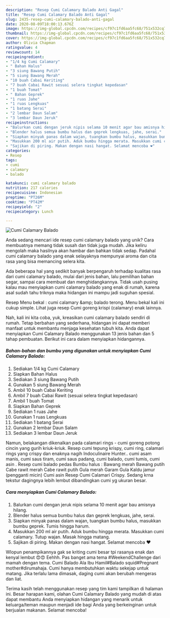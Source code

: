 ```yaml
---
description: "Resep Cumi Calamary Balado Anti Gagal"
title: "Resep Cumi Calamary Balado Anti Gagal"
slug: 2435-resep-cumi-calamary-balado-anti-gagal
date: 2020-08-09T18:00:13.676Z
image: https://img-global.cpcdn.com/recipes/cf97c1fd6aa5fc68/751x532cq70/cumi-calamary-balado-foto-resep-utama.jpg
thumbnail: https://img-global.cpcdn.com/recipes/cf97c1fd6aa5fc68/751x532cq70/cumi-calamary-balado-foto-resep-utama.jpg
cover: https://img-global.cpcdn.com/recipes/cf97c1fd6aa5fc68/751x532cq70/cumi-calamary-balado-foto-resep-utama.jpg
author: Olivia Chapman
ratingvalue: 4
reviewcount: 14
recipeingredient:
- "1/4 kg Cumi Calamary"
- " Bahan Halus"
- "3 siung Bawang Putih"
- "5 siung Bawang Merah"
- "10 buah Cabai Keriting"
- "7 buah Cabai Rawit sesuai selera tingkat kepedasan"
- "1 buah Tomat"
- " Bahan Geprek"
- "1 ruas Jahe"
- "1 ruas Lengkuas"
- "1 batang Serai"
- "2 lembar Daun Salam"
- "3 lembar Daun Jeruk"
recipeinstructions:
- "Balurkan cumi dengan jeruk nipis selama 10 menit agar bau amisnya hilang."
- "Blender halus semua bumbu halus dan geprek lengkuas, jahe, serai."
- "Siapkan minyak panas dalam wajan, tuangkan bumbu halus, masukkan bumbu geprek. Tumis hingga harum."
- "Masukkan 200 ml air putih. Aduk bumbu hingga merata. Masukkan cumi calamary. Tutup wajan. Masak hingga matang."
- "Sajikan di piring. Makan dengan nasi hangat. Selamat mencoba ❤️"
categories:
- Resep
tags:
- cumi
- calamary
- balado

katakunci: cumi calamary balado 
nutrition: 217 calories
recipecuisine: Indonesian
preptime: "PT26M"
cooktime: "PT42M"
recipeyield: "2"
recipecategory: Lunch

---
```



![Cumi Calamary Balado](https://img-global.cpcdn.com/recipes/cf97c1fd6aa5fc68/751x532cq70/cumi-calamary-balado-foto-resep-utama.jpg)

Anda sedang mencari ide resep cumi calamary balado yang unik? Cara membuatnya memang tidak susah dan tidak juga mudah. Jika keliru mengolah maka hasilnya akan hambar dan bahkan tidak sedap. Padahal cumi calamary balado yang enak selayaknya mempunyai aroma dan cita rasa yang bisa memancing selera kita.

Ada beberapa hal yang sedikit banyak berpengaruh terhadap kualitas rasa dari cumi calamary balado, mulai dari jenis bahan, lalu pemilihan bahan segar, sampai cara membuat dan menghidangkannya. Tidak usah pusing kalau mau menyiapkan cumi calamary balado yang enak di rumah, karena asal sudah tahu triknya maka hidangan ini mampu jadi suguhan spesial.

Resep Menu bekal : cumi calamary &amp;amp; balado terong. Menu bekal kali ini cukup simple. Lihat juga resep Cumi goreng krispi (calamary) enak lainnya.


Nah, kali ini kita coba, yuk, kreasikan cumi calamary balado sendiri di rumah. Tetap berbahan yang sederhana, hidangan ini dapat memberi manfaat untuk membantu menjaga kesehatan tubuh kita. Anda dapat menyiapkan Cumi Calamary Balado menggunakan 13 jenis bahan dan 5 tahap pembuatan. Berikut ini cara dalam menyiapkan hidangannya.

<!--inarticleads1-->

##### Bahan-bahan dan bumbu yang digunakan untuk menyiapkan Cumi Calamary Balado:

1. Sediakan 1/4 kg Cumi Calamary
1. Siapkan  Bahan Halus
1. Sediakan 3 siung Bawang Putih
1. Gunakan 5 siung Bawang Merah
1. Ambil 10 buah Cabai Keriting
1. Ambil 7 buah Cabai Rawit (sesuai selera tingkat kepedasan)
1. Ambil 1 buah Tomat
1. Siapkan  Bahan Geprek
1. Sediakan 1 ruas Jahe
1. Gunakan 1 ruas Lengkuas
1. Sediakan 1 batang Serai
1. Gunakan 2 lembar Daun Salam
1. Sediakan 3 lembar Daun Jeruk


Namun, belakangan dikenalkan pada calamari rings - cumi goreng potong cincin yang gurih kriuk-kriuk. Resep cumi tepung krispy, cumi ring, calamari rings yang crispy dan enaknya nagih Indoculinaire Hunter.. cumi asam manis, cumi saus tiram, cumi saus padang, cumi balado, cumi tumis, cumi asin . Resep cumi balado pedas Bumbu halus : Bawang merah Bawang putih Cabe rawit merah Cabe rawit putih Gula merah Garam Gula Kaldu jamur (pengganti micin) Cumi asin Resep Cumi Calamari Crispy. Sedang krna tekstur dagingnya lebih lembut dibandingkan cumi yg ukuran besar. 

<!--inarticleads2-->

##### Cara menyiapkan Cumi Calamary Balado:

1. Balurkan cumi dengan jeruk nipis selama 10 menit agar bau amisnya hilang.
1. Blender halus semua bumbu halus dan geprek lengkuas, jahe, serai.
1. Siapkan minyak panas dalam wajan, tuangkan bumbu halus, masukkan bumbu geprek. Tumis hingga harum.
1. Masukkan 200 ml air putih. Aduk bumbu hingga merata. Masukkan cumi calamary. Tutup wajan. Masak hingga matang.
1. Sajikan di piring. Makan dengan nasi hangat. Selamat mencoba ❤️


Wlopun penampikannya gak se kriting cumi besar tpi rasanya enak dan kenyal lembut 😍😍 Eehhh. Pas banget ama tema #WeekendChallenge dari mamah dengan tema. Cumi Balado Ala Ibu Hamil#Balado squid#Pregnant mother#dirumahaja. Cumi hanya membutuhkan waktu sekejap untuk matang. Jika terlalu lama dimasak, daging cumi akan berubah mengeras dan liat. 

Terima kasih telah menggunakan resep yang tim kami tampilkan di halaman ini. Besar harapan kami, olahan Cumi Calamary Balado yang mudah di atas dapat membantu Anda menyiapkan hidangan yang menarik untuk keluarga/teman maupun menjadi ide bagi Anda yang berkeinginan untuk berjualan makanan. Selamat mencoba!
